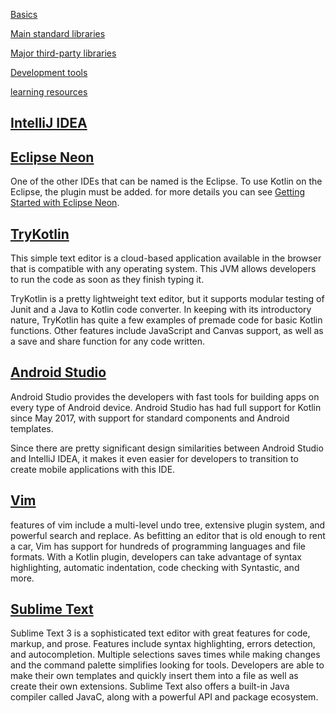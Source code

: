 [Basics](index.md)

[Main standard libraries](mainlib.md)

[Major third-party libraries](major.md)

[Development tools](development.md)

[learning resources](resource.md)


## [IntelliJ IDEA](https://www.jetbrains.com/idea/)


## [Eclipse Neon](https://www.eclipse.org/downloads/)
One of the other IDEs that can be named is the Eclipse.  To use Kotlin on the Eclipse, the plugin must be added. for more details you can see [Getting Started with Eclipse Neon](https://kotlinlang.org/docs/tutorials/getting-started-eclipse.html).

## [TryKotlin](https://try.kotlinlang.org/#/Examples/Hello,%20world!/Simplest%20version/Simplest%20version.kt)

This simple text editor is a cloud-based application available in the browser that is compatible with any operating system. This JVM allows developers to run the code as soon as they finish typing it.

TryKotlin is a pretty lightweight text editor, but it supports modular testing of Junit and a Java to Kotlin code converter. In keeping with its introductory nature, TryKotlin has quite a few examples of premade code for basic Kotlin functions. Other features include JavaScript and Canvas support, as well as a save and share function for any code written.

## [Android Studio](https://developer.android.com/studio/)

Android Studio provides the developers with fast tools for building apps on every type of Android device. Android Studio has had full support for Kotlin since May 2017, with support for standard components and Android templates.

Since there are pretty significant design similarities between Android Studio and IntelliJ IDEA, it makes it even easier for developers to transition to create mobile applications with this IDE. 

## [Vim](https://www.vim.org)

features of vim  include a multi-level undo tree, extensive plugin system, and powerful search and replace. As befitting an editor that is old enough to rent a car, Vim has support for hundreds of programming languages and file formats. With a Kotlin plugin, developers can take advantage of syntax highlighting, automatic indentation, code checking with Syntastic, and more.

## [Sublime Text](https://www.sublimetext.com)

Sublime Text 3 is a sophisticated text editor with great features for code, markup, and prose.
Features include syntax highlighting, errors detection, and autocompletion. Multiple selections saves times while making changes and the command palette simplifies looking for tools. Developers are able to make their own templates and quickly insert them into a file as well as create their own extensions. Sublime Text also offers a built-in Java compiler called JavaC, along with a powerful API and package ecosystem.





